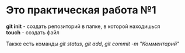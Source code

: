 # Это практическая работа №1

**git init** - создать репозиторий в папке, в которой находишься <br>
__touch__ - создать файл

Также есть команды *git status*, *git add*, *git commit -m "Комментарий"*

